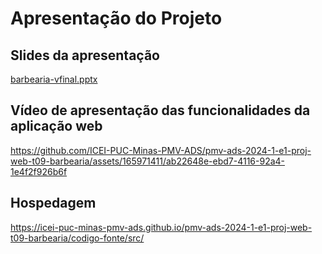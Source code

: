 # Apresentação do Projeto

## Slides da apresentação

[barbearia-vfinal.pptx](https://github.com/user-attachments/files/15945430/barbearia-vfinal.pptx)

## Vídeo de apresentação das funcionalidades da aplicação web

https://github.com/ICEI-PUC-Minas-PMV-ADS/pmv-ads-2024-1-e1-proj-web-t09-barbearia/assets/165971411/ab22648e-ebd7-4116-92a4-1e4f2f926b6f

## Hospedagem

https://icei-puc-minas-pmv-ads.github.io/pmv-ads-2024-1-e1-proj-web-t09-barbearia/codigo-fonte/src/
